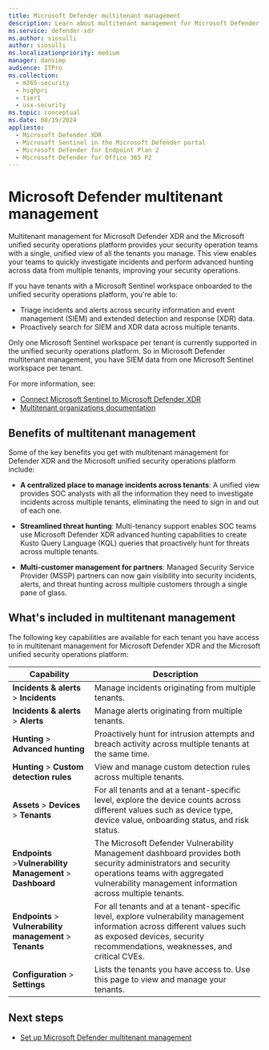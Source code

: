 ```yaml
---
title: Microsoft Defender multitenant management
description: Learn about multitenant management for Microsoft Defender XDR and Microsoft Sentinel in the Microsoft unified security operations platform.
ms.service: defender-xdr
ms.author: siosulli
author: siosulli
ms.localizationpriority: medium
manager: dansimp
audience: ITPro
ms.collection: 
  - m365-security
  - highpri
  - tier1
  - usx-security
ms.topic: conceptual
ms.date: 08/19/2024
appliesto:
  - Microsoft Defender XDR
  - Microsoft Sentinel in the Microsoft Defender portal
  - Microsoft Defender for Endpoint Plan 2
  - Microsoft Defender for Office 365 P2
---
```


# Microsoft Defender multitenant management

Multitenant management for Microsoft Defender XDR and the Microsoft unified security operations platform provides your security operation teams with a single, unified view of all the tenants you manage. This view enables your teams to quickly investigate incidents and perform advanced hunting across data from multiple tenants, improving your security operations.

If you have tenants with a Microsoft Sentinel workspace onboarded to the unified security operations platform, you're able to:

- Triage incidents and alerts across security information and event management (SIEM) and extended detection and response (XDR) data.
- Proactively search for SIEM and XDR data across multiple tenants.

Only one Microsoft Sentinel workspace per tenant is currently supported in the unified security operations platform. So in Microsoft Defender multitenant management, you have SIEM data from one Microsoft Sentinel workspace per tenant.

For more information, see:

- [Connect Microsoft Sentinel to Microsoft Defender XDR](microsoft-sentinel-onboard.md)
- [Multitenant organizations documentation](/azure/active-directory/multi-tenant-organizations/)


## Benefits of multitenant management

Some of the key benefits you get with multitenant management for Defender XDR and the Microsoft unified security operations platform include:

- **A centralized place to manage incidents across tenants**: A unified view provides SOC analysts with all the information they need to investigate incidents across multiple tenants, eliminating the need to sign in and out of each one.

- **Streamlined threat hunting**: Multi-tenancy support enables SOC teams use Microsoft Defender XDR advanced hunting capabilities to create Kusto Query Language (KQL) queries that proactively hunt for threats across multiple tenants.

- **Multi-customer management for partners**: Managed Security Service Provider (MSSP) partners can now gain visibility into security incidents, alerts, and threat hunting across multiple customers through a single pane of glass.

<a name='whats-included-in-multi-tenant-management-in-microsoft-365-defender'></a>

## What's included in multitenant management

The following key capabilities are available for each tenant you have access to in multitenant management for Microsoft Defender XDR and the Microsoft unified security operations platform:

| Capability | Description |
| ------ | ------ |
|**Incidents & alerts** > **Incidents** | Manage incidents originating from multiple tenants.|
|**Incidents & alerts** > **Alerts** | Manage alerts originating from multiple tenants. |
|**Hunting** > **Advanced hunting**| Proactively hunt for intrusion attempts and breach activity across multiple tenants at the same time.|
|**Hunting** > **Custom detection rules**|View and manage custom detection rules across multiple tenants.|
|**Assets** > **Devices** > **Tenants**| For all tenants and at a tenant-specific level, explore the device counts across different values such as device type, device value, onboarding status, and risk status.|
|**Endpoints** >**Vulnerability Management** > **Dashboard** |The Microsoft Defender Vulnerability Management dashboard provides both security administrators and security operations teams with aggregated vulnerability management information across multiple tenants. |
|**Endpoints** > **Vulnerability management** > **Tenants** |For all tenants and at a tenant-specific level, explore vulnerability management information across different values such as exposed devices, security recommendations, weaknesses, and critical CVEs. |
|**Configuration** > **Settings**|Lists the tenants you have access to. Use this page to view and manage your tenants.|

## Next steps

- [Set up Microsoft Defender multitenant management](mto-requirements.md)
